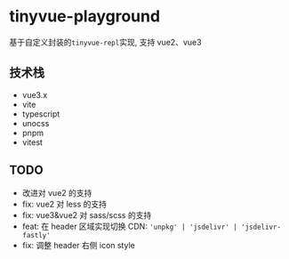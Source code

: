 # tinyvue-playground
基于自定义封装的`tinyvue-repl`实现, 支持 vue2、vue3

## 技术栈
- vue3.x
- vite
- typescript
- unocss
- pnpm
- vitest

 

## TODO
- 改进对 vue2 的支持
- fix: vue2 对 less 的支持
- fix: vue3&vue2 对 sass/scss 的支持
- feat: 在 header 区域实现切换 CDN: `'unpkg' | 'jsdelivr' | 'jsdelivr-fastly'`
- fix: 调整 header 右侧 icon style
